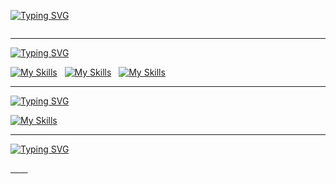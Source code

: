 [![Typing SVG](https://readme-typing-svg.demolab.com?font=Fira+Code&weight=600&size=25&duration=3000&pause=1000&color=7FFF00&vCenter=true&width=435&lines=%24+jeet%2Fdebnath;%40+jxxt;%23+a%2Ffullstack%2Fdeveloper)](https://git.io/typing-svg)

<p>
    <img src="https://komarev.com/ghpvc/?username=jxxt" alt="">
</p>

<hr>

[![Typing SVG](https://readme-typing-svg.demolab.com?font=Fira+Code&weight=600&size=25&duration=4000&pause=100000000&color=7FFF00&vCenter=true&width=435&lines=%24+~%2Fskills)](https://git.io/typing-svg)


[![My Skills](https://skillicons.dev/icons?i=html,css,js,scss,bootstrap,tailwind,nodejs,figma,firebase,postman)](https://skillicons.dev)
&nbsp;
[![My Skills](https://skillicons.dev/icons?i=cpp,python,bash,markdown)](https://skillicons.dev)
&nbsp;
[![My Skills](https://skillicons.dev/icons?i=git,github)](https://skillicons.dev)

<hr>

[![Typing SVG](https://readme-typing-svg.demolab.com?font=Fira+Code&weight=600&size=25&duration=4000&pause=100000000&color=7FFF00&vCenter=true&width=435&lines=%24+~%2Fapps)](https://git.io/typing-svg)

[![My Skills](https://skillicons.dev/icons?i=vscode)](https://skillicons.dev)

<hr>

[![Typing SVG](https://readme-typing-svg.demolab.com?font=Fira+Code&weight=600&size=25&duration=4000&pause=100000000&color=7FFF00&vCenter=true&width=435&lines=%24+~%2Fcontact_me)](https://git.io/typing-svg)

<a href="https://discordapp.com/users/311519489361707014">
        <img src="https://img.shields.io/badge/-Gmail-333C43?logo=gmail&logoColor=gmail&style=flat" alt=""/>&nbsp;&nbsp;&nbsp;
</a>

<a href="mailto:iamjxxt@gmail.com?subject=Hello%20Jeet">
        <img src="https://img.shields.io/badge/-Discord-333C43?logo=discord&logoColor=discord&style=flat" alt=""/>&nbsp;&nbsp;&nbsp;
</a>
